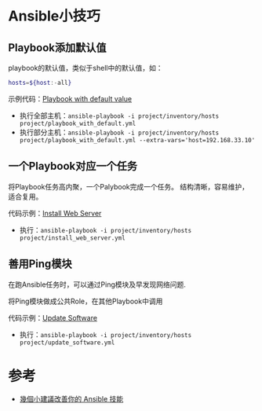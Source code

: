 # Ansible小技巧

## Playbook添加默认值
playbook的默认值，类似于shell中的默认值，如：
```bash
hosts=${host:-all}
```

示例代码：[Playbook with default value](/project/playbook_with_default.yml)

* 执行全部主机：`ansible-playbook -i project/inventory/hosts project/playbook_with_default.yml`
* 执行部分主机：`ansible-playbook -i project/inventory/hosts project/playbook_with_default.yml --extra-vars='host=192.168.33.10'`

## 一个Playbook对应一个任务
将Playbook任务高内聚，一个Palybook完成一个任务。
结构清晰，容易维护，适合复用。

代码示例：[Install Web Server](/project/roles/install-web-server)

* 执行：`ansible-playbook -i project/inventory/hosts project/install_web_server.yml`

## 善用Ping模块
在跑Ansible任务时，可以通过Ping模块及早发现网络问题.

将Ping模块做成公共Role，在其他Playbook中调用

代码示例：[Update Software](/project/update_software.yml)

* 执行：`ansible-playbook -i project/inventory/hosts project/update_software.yml`

# 参考
* [幾個小建議改善你的 Ansible 技能](https://blog.pichuang.com.tw/20180622-suggestions_to_improve_your_ansible_playbook/)
